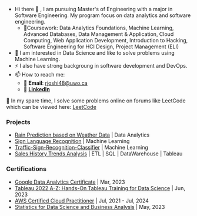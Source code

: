 - Hi there 👋 , I am pursuing Master's of Engineering with a major in Software Engineering. My program focus on data analytics and software engineering.
    - 📖Coursework:
        Data Analytics Foundations, Machine Learning, Advanced Databases, Data Management & Application, Cloud Computing, Web Application Development, Introduction to Hacking, Software Engineering for HCI Design, Project Management (ELI)           
-  🔭 I am interested in Data Science and like to solve problems using Machine Learning.
-  ⚡ I also have strong backgroung in software development and DevOps.
- 📫 How to reach me: 
    - 📧 **Email**: rjoshi48@uwo.ca
    - 🤝 [**LinkedIn**](https://www.linkedin.com/in/rinni-joshi/) 

🌱 In my spare time, I solve some problems online on forums like LeetCode which can be viewed here: [LeetCode](https://leetcode.com/rjoshi16/) 

### Projects
 - [Rain Prediction based on Weather Data](https://github.com/rjoshi48/Rain-Prediction-based-on-Weather-Data) | Data Analytics 
 - [Sign Language Recognition](https://github.com/rjoshi48/Sign-Language-Recognition) | Machine Learning
 - [Traffic-Sign-Recognition-Classifier](https://github.com/rjoshi48/Traffic-Sign-Recognition-Classifier) | Machine Learning
 - [Sales History Trends Analysis](https://github.com/rjoshi48/Sales-History-Trends-Analysis) | ETL | SQL | DataWarehouse | Tableau

### Certifications
- [Google Data Analytics Certificate](https://www.credly.com/badges/f25c0dcd-caf4-47c9-8a1b-58b573335ae3/linked_in_profile) | Mar, 2023
- [Tableau 2022 A-Z: Hands-On Tableau Training for Data Science](https://www.udemy.com/certificate/UC-34e6d273-eb3c-420a-aa74-d978097f2e6a/) | Jun, 2023
- [AWS Certified Cloud Practitioner](https://www.credly.com/badges/1b8be0be-9cbd-4a58-bb17-065a220519de?source=linked_in_profile) | Jul, 2021 - Jul, 2024
- [Statistics for Data Science and Business Analysis](https://www.udemy.com/certificate/UC-8f49fef4-0598-4b50-a5ef-485985343a89/) | May, 2023

<!--
**rjoshi48/rjoshi48** is a ✨ _special_ ✨ repository because its `README.md` (this file) appears on your GitHub profile.

Here are some ideas to get you started:

- 🔭 I’m currently working on ...
- 🌱 I’m currently learning ...
- 👯 I’m looking to collaborate on ...
- 🤔 I’m looking for help with ...
- 💬 Ask me about ...
 ...
- 😄 Pronouns: ...
- ⚡ Fun fact: ...
-->
